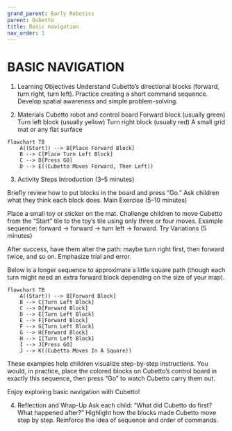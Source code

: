 ```yaml
---
grand_parent: Early Robotics
parent: Qubetto
title: Basic navigation
nav_order: 1
---
```


 BASIC NAVIGATION
================================================================================

1. Learning Objectives
Understand Cubetto’s directional blocks (forward, turn right, turn left).
Practice creating a short command sequence.
Develop spatial awareness and simple problem-solving.

2. Materials
Cubetto robot and control board
Forward block (usually green)
Turn left block (usually yellow)
Turn right block (usually red)
A small grid mat or any flat surface

```mermaid
flowchart TB
    A((Start)) --> B[Place Forward Block]
    B --> C[Place Turn Left Block]
    C --> D[Press GO]
    D --> E((Cubetto Moves Forward, Then Left))
```

3. Activity Steps
Introduction (3–5 minutes)

Briefly review how to put blocks in the board and press “Go.”
Ask children what they think each block does.
Main Exercise (5–10 minutes)

Place a small toy or sticker on the mat.
Challenge children to move Cubetto from the “Start” tile to the toy’s tile using only three or four moves.
Example sequence: forward → forward → turn left → forward.
Try Variations (5 minutes)

After success, have them alter the path: maybe turn right first, then forward twice, and so on.
Emphasize trial and error.

Below is a longer sequence to approximate a little square path (though each turn might need an extra forward block depending on the size of your map).

```mermaid
flowchart TB
    A((Start)) --> B[Forward Block]
    B --> C[Turn Left Block]
    C --> D[Forward Block]
    D --> E[Turn Left Block]
    E --> F[Forward Block]
    F --> G[Turn Left Block]
    G --> H[Forward Block]
    H --> I[Turn Left Block]
    I --> J[Press GO]
    J --> K((Cubetto Moves In A Square))
```

These examples help children visualize step-by-step instructions. You would, in practice, place the colored blocks on Cubetto’s control board in exactly this sequence, then press “Go” to watch Cubetto carry them out.

Enjoy exploring basic navigation with Cubetto!

4. Reflection and Wrap-Up
Ask each child: “What did Cubetto do first? What happened after?”
Highlight how the blocks made Cubetto move step by step.
Reinforce the idea of sequence and order of commands.
